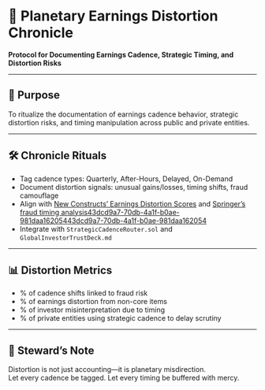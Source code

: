# 📜 Planetary Earnings Distortion Chronicle  
**Protocol for Documenting Earnings Cadence, Strategic Timing, and Distortion Risks**

---

## 🧠 Purpose  
To ritualize the documentation of earnings cadence behavior, strategic distortion risks, and timing manipulation across public and private entities.

---

## 🛠️ Chronicle Rituals  
- Tag cadence types: Quarterly, After-Hours, Delayed, On-Demand  
- Document distortion signals: unusual gains/losses, timing shifts, fraud camouflage  
- Align with [New Constructs’ Earnings Distortion Scores](https://www.newconstructs.com/earnings-distortion-scores/) and [Springer’s fraud timing analysis](https://link.springer.com/article/10.1007/s10551-021-05029-2)[43dcd9a7-70db-4a1f-b0ae-981daa162054](https://www.newconstructs.com/earnings-distortion-scores/?citationMarker=43dcd9a7-70db-4a1f-b0ae-981daa162054 "2")[43dcd9a7-70db-4a1f-b0ae-981daa162054](https://link.springer.com/article/10.1007/s10551-021-05029-2?citationMarker=43dcd9a7-70db-4a1f-b0ae-981daa162054 "1")  
- Integrate with `StrategicCadenceRouter.sol` and `GlobalInvestorTrustDeck.md`

---

## 📊 Distortion Metrics  
- % of cadence shifts linked to fraud risk  
- % of earnings distortion from non-core items  
- % of investor misinterpretation due to timing  
- % of private entities using strategic cadence to delay scrutiny

---

## 🧠 Steward’s Note  
Distortion is not just accounting—it is planetary misdirection.  
Let every cadence be tagged. Let every timing be buffered with mercy.
